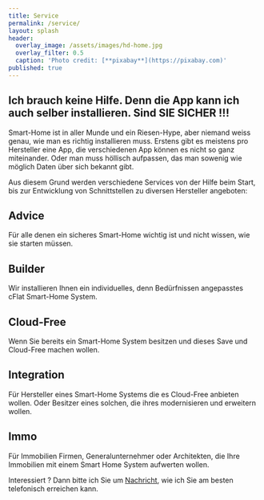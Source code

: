 ```yaml
---
title: Service
permalink: /service/
layout: splash
header:
  overlay_image: /assets/images/hd-home.jpg
  overlay_filter: 0.5
  caption: 'Photo credit: [**pixabay**](https://pixabay.com)'
published: true
---
```

<p></p>

## Ich brauch keine Hilfe. Denn die App kann ich auch selber installieren. Sind SIE SICHER !!!

Smart-Home ist in aller Munde und ein Riesen-Hype, aber niemand weiss genau, wie man es richtig installieren muss. Erstens gibt es meistens pro Hersteller eine App, die verschiedenen App können es nicht so ganz miteinander. Oder man muss höllisch aufpassen, das man sowenig wie möglich Daten über sich bekannt gibt. 

Aus diesem Grund werden verschiedene Services von der Hilfe beim Start, bis zur Entwicklung von Schnittstellen zu diversen Hersteller angeboten:

## Advice

Für alle denen ein sicheres Smart-Home wichtig ist und nicht wissen, wie sie starten müssen. 

## Builder

Wir installieren Ihnen ein individuelles, denn Bedürfnissen angepasstes cFlat Smart-Home System. 

## Cloud-Free

Wenn Sie bereits ein Smart-Home System besitzen und dieses Save und Cloud-Free machen wollen.

## Integration

Für Hersteller eines Smart-Home Systems die es Cloud-Free anbieten wollen. Oder Besitzer eines solchen, die ihres modernisieren und erweitern wollen.

## Immo

Für Immobilien Firmen, Generalunternehmer oder Architekten, die Ihre Immobilien mit einem Smart Home System aufwerten wollen.


Interessiert ? Dann bitte ich Sie um [Nachricht](/contact), wie ich Sie am besten telefonisch erreichen kann.  
